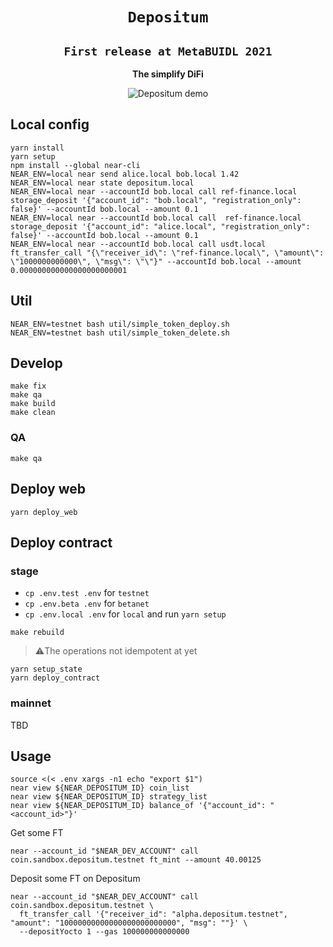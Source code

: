 <div align="center">
  <h1><code>Depositum</code></h1>
  <h2><code>First release at MetaBUIDL 2021</code></h2>
  <p>
    <strong>The simplify DiFi</strong>
  </p>
  <img src="https://user-images.githubusercontent.com/761285/133910855-1b3b148b-1289-4e17-9a75-eb3782baa415.jpg" alt="Depositum demo" />
</div>

## Local config

```shell
yarn install
yarn setup
npm install --global near-cli
NEAR_ENV=local near send alice.local bob.local 1.42
NEAR_ENV=local near state depositum.local
NEAR_ENV=local near --accountId bob.local call ref-finance.local storage_deposit '{"account_id": "bob.local", "registration_only": false}' --accountId bob.local --amount 0.1
NEAR_ENV=local near --accountId bob.local call  ref-finance.local storage_deposit '{"account_id": "alice.local", "registration_only": false}' --accountId bob.local --amount 0.1
NEAR_ENV=local near --accountId bob.local call usdt.local ft_transfer_call "{\"receiver_id\": \"ref-finance.local\", \"amount\": \"1000000000000\", \"msg\": \"\"}" --accountId bob.local --amount 0.000000000000000000000001
```

## Util

```shell
NEAR_ENV=testnet bash util/simple_token_deploy.sh
NEAR_ENV=testnet bash util/simple_token_delete.sh
```
## Develop

```shell
make fix 
make qa
make build
make clean
```

### QA

```shell
make qa
```

## Deploy web
```shell
yarn deploy_web
```

## Deploy contract

### stage

* `cp .env.test .env` for `testnet`
* `cp .env.beta .env` for `betanet`
* `cp .env.local .env` for `local` and run `yarn setup`

```shell
make rebuild
```
> ⚠️The operations not idempotent at yet
```shell
yarn setup_state
yarn deploy_contract
```

### mainnet

TBD


## Usage

```shell
source <(< .env xargs -n1 echo "export $1")
near view ${NEAR_DEPOSITUM_ID} coin_list
near view ${NEAR_DEPOSITUM_ID} strategy_list
near view ${NEAR_DEPOSITUM_ID} balance_of '{"account_id": "<account_id>"}'
```

Get some FT

```shell
near --account_id "$NEAR_DEV_ACCOUNT" call coin.sandbox.depositum.testnet ft_mint --amount 40.00125
```

Deposit some FT on Depositum

```shell
near --account_id "$NEAR_DEV_ACCOUNT" call coin.sandbox.depositum.testnet \
  ft_transfer_call '{"receiver_id": "alpha.depositum.testnet", "amount": "10000000000000000000000000", "msg": ""}' \
  --depositYocto 1 --gas 100000000000000
```
